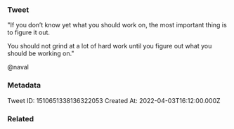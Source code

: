 ### Tweet
"If you don’t know yet what you should work on, the most important thing is to figure it out.

You should not grind at a lot of hard work until you figure out what you should be working on."

@naval

### Metadata
Tweet ID: 1510651338136322053
Created At: 2022-04-03T16:12:00.000Z

### Related


